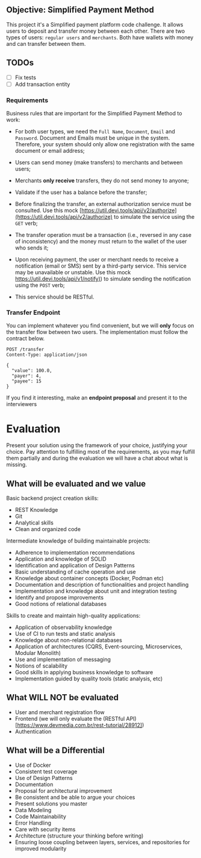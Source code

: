 
## Objective: Simplified Payment Method

This project it's a Simplified payment platform code challenge. It allows users to deposit and transfer money between each other. There are two types of users: `regular users` and `merchants`. Both have wallets with money and can transfer between them.

## TODOs
- [ ] Fix tests
- [ ] Add transaction entity

### Requirements

Business rules that are important for the Simplified Payment Method to work:

- For both user types, we need the `Full Name`, `Document`, `Email` and `Password`. Document and Emails must be unique in the system. Therefore, your system should only allow one registration with the same document or email address;

- Users can send money (make transfers) to merchants and between users;

- Merchants **only receive** transfers, they do not send money to anyone;

- Validate if the user has a balance before the transfer;

- Before finalizing the transfer, an external authorization service must be consulted. Use this mock [https://util.devi.tools/api/v2/authorize](https://util.devi.tools/api/v2/authorize) to simulate the service using the `GET` verb;

- The transfer operation must be a transaction (i.e., reversed in any case of inconsistency) and the money must return to the wallet of the user who sends it;

- Upon receiving payment, the user or merchant needs to receive a notification (email or SMS) sent by a third-party service. This service may be unavailable or unstable. Use this mock [https://util.devi.tools/api/v1/notify)](https://util.devi.tools/api/v1/notify)) to simulate sending the notification using the `POST` verb;

- This service should be RESTful.


### Transfer Endpoint

You can implement whatever you find convenient, but we will **only** focus on the transfer flow between two users. The implementation must follow the contract below.

```http request
POST /transfer
Content-Type: application/json

{
  "value": 100.0,
  "payer": 4,
  "payee": 15
}
```

If you find it interesting, make an **endpoint proposal** and present it to the interviewers

# Evaluation
Present your solution using the framework of your choice, justifying your choice.
Pay attention to fulfilling most of the requirements, as you may fulfill them partially and during the evaluation we will have a chat about what is missing.


## What will be evaluated and we value

Basic backend project creation skills:
- REST Knowledge 
- Git
- Analytical skills
- Clean and organized code

Intermediate knowledge of building maintainable projects:
- Adherence to implementation recommendations
- Application and knowledge of SOLID
- Identification and application of Design Patterns
- Basic understanding of cache operation and use
- Knowledge about container concepts (Docker, Podman etc)
- Documentation and description of functionalities and project handling
- Implementation and knowledge about unit and integration testing
- Identify and propose improvements
- Good notions of relational databases

Skills to create and maintain high-quality applications:
- Application of observability knowledge
- Use of CI to run tests and static analysis
- Knowledge about non-relational databases
- Application of architectures (CQRS, Event-sourcing, Microservices, Modular Monolith)
- Use and implementation of messaging
- Notions of scalability
- Good skills in applying business knowledge to software
- Implementation guided by quality tools (static analysis,  etc)

## What WILL NOT be evaluated
- User and merchant registration flow
- Frontend (we will only evaluate the (RESTful API)[https://www.devmedia.com.br/rest-tutorial/28912])
- Authentication

## What will be a Differential
- Use of Docker
- Consistent test coverage
- Use of Design Patterns
- Documentation
- Proposal for architectural improvement
- Be consistent and be able to argue your choices
- Present solutions you master
- Data Modeling
- Code Maintainability
- Error Handling
- Care with security items
- Architecture (structure your thinking before writing)
- Ensuring loose coupling between layers, services, and repositories for improved modularity

